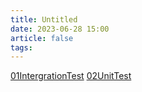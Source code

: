 ```yaml
---
title: Untitled
date: 2023-06-28 15:00
article: false
tags:
---
```


[01IntergrationTest](01IntergrationTest)
[02UnitTest](02UnitTest)
